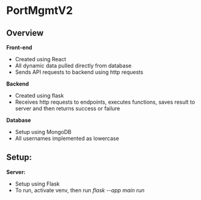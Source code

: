 # PortMgmtV2

## Overview
**Front-end**
- Created using React
- All dynamic data pulled directly from database
- Sends API requests to backend using http requests

**Backend**
- Created using flask
- Receives http requests to endpoints, executes functions, saves result to server and then returns success or failure

**Database**
- Setup using MongoDB
- All usernames implemented as lowercase

## Setup:
**Server:**
- Setup using Flask
- To run, activate venv, then run *flask --app main run*
